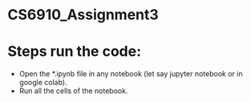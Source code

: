 # CS6910_Assignment3

# Steps run the code:
- Open the *.ipynb file in any notebook (let say jupyter notebook or in google colab).
- Run all the cells of the notebook.